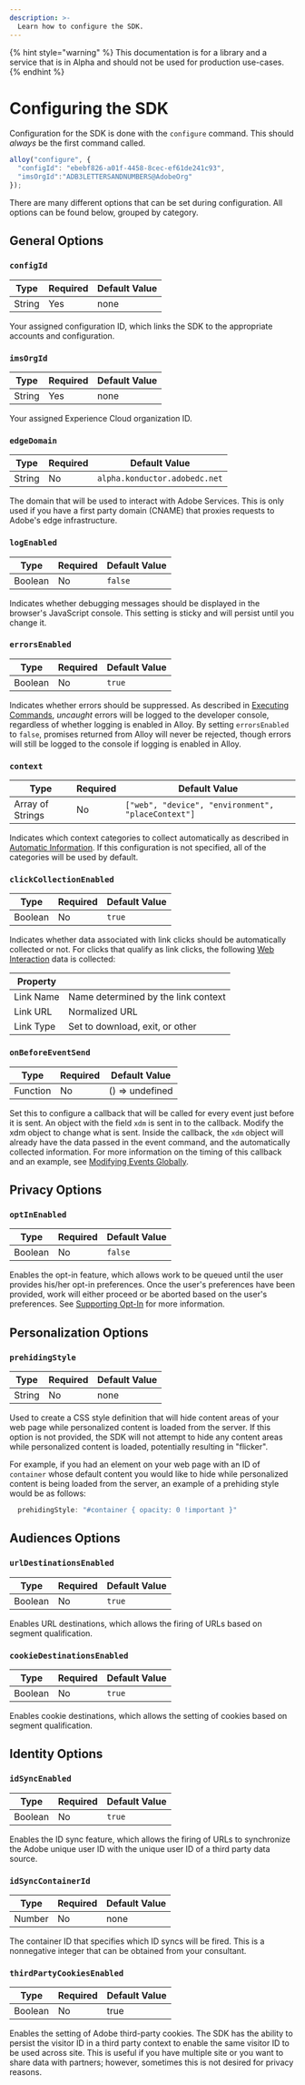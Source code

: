 ```yaml
---
description: >-
  Learn how to configure the SDK.
---
```


{% hint style="warning" %}
This documentation is for a library and a service that is in Alpha and should not be used for production use-cases.
{% endhint %}

# Configuring the SDK

Configuration for the SDK is done with the `configure` command. This should _always_ be the first command called.

```javascript
alloy("configure", {
  "configId": "ebebf826-a01f-4458-8cec-ef61de241c93",
  "imsOrgId":"ADB3LETTERSANDNUMBERS@AdobeOrg"
});
```

There are many different options that can be set during configuration. All options can be found below, grouped by category.

## General Options

### `configId`

| **Type** | **Required** | **Default Value** |
| -------- | ------------ | ----------------- |
| String   | Yes          | none              |

Your assigned configuration ID, which links the SDK to the appropriate accounts and configuration.

### `imsOrgId`

| **Type** | **Required** | **Default Value** |
| -------- | ------------ | ----------------- |
| String   | Yes          | none              |

Your assigned Experience Cloud organization ID.

### `edgeDomain`

| **Type** | **Required** | **Default Value**             |
| -------- | ------------ | ----------------------------- |
| String   | No           | `alpha.konductor.adobedc.net` |

The domain that will be used to interact with Adobe Services. This is only used if you have a first party domain (CNAME) that proxies requests to Adobe's edge infrastructure.

### `logEnabled`

| **Type** | **Required** | **Default Value** |
| -------- | ------------ | ----------------- |
| Boolean  | No           | `false`           |

Indicates whether debugging messages should be displayed in the browser's JavaScript console. This setting is sticky and will persist until you change it.

### `errorsEnabled`

| **Type** | **Required** | **Default Value** |
| -------- | ------------ | ----------------- |
| Boolean  | No           | `true`            |

Indicates whether errors should be suppressed. As described in [Executing Commands](executing-commands.md), _uncaught_ errors will be logged to the developer console, regardless of whether logging is enabled in Alloy. By setting `errorsEnabled` to `false`, promises returned from Alloy will never be rejected, though errors will still be logged to the console if logging is enabled in Alloy.

### `context`

| **Type**         | **Required** | **Default Value**                                  |
| ---------------- | ------------ | -------------------------------------------------- |
| Array of Strings | No           | `["web", "device", "environment", "placeContext"]` |

Indicates which context categories to collect automatically as described in [Automatic Information](../reference/automatic-information.md).  If this configuration is not specified, all of the categories will be used by default.

### `clickCollectionEnabled`

| **Type**             | **Required**                     | **Default Value** |
| -------------------- | -------------------------------- | ----------------- |
| Boolean              | No                               | `true`            |

Indicates whether data associated with link clicks should be automatically collected or not. For clicks that qualify as link clicks, the following [Web Interaction](https://github.com/adobe/xdm/blob/master/docs/reference/context/webinteraction.schema.md) data is collected:

| **Property** |                                     |
| ------------ | ----------------------------------- |
| Link Name    | Name determined by the link context |
| Link URL     | Normalized URL                      |
| Link Type    | Set to download, exit, or other     |

### `onBeforeEventSend`

| **Type**         | **Required** | **Default Value** |
| ---------------- | ------------ | ----------------- |
| Function         | No           | () => undefined   |

Set this to configure a callback that will be called for every event just before it is sent.  An object with the field `xdm` is sent in to the callback.  Modify the xdm object to change what is sent.  Inside the callback, the `xdm` object will already have the data passed in the event command, and the automatically collected information.  For more information on the timing of this callback and an example, see [Modifying Events Globally](../reference/tracking-events.md#modifying-events-globally).

## Privacy Options

### `optInEnabled`

| **Type** | **Required** | **Default Value** |
| -------------- | ---------------------- | -------------------------------- |
| Boolean   | No                     | `false`                     |

Enables the opt-in feature, which allows work to be queued until the user provides his/her opt-in preferences. Once the user's preferences have been provided, work will either proceed or be aborted based on the user's preferences. See [Supporting Opt-In](supporting-opt-in.md) for more information.

## Personalization Options

### `prehidingStyle`

| **Type** | **Required** | **Default Value** |
| -------- | ------------ | ----------------- |
| String   | No           | none              |

Used to create a CSS style definition that will hide content areas of your web page while personalized content is loaded from the server. If this option is not provided, the SDK will not attempt to hide any content areas while personalized content is loaded, potentially resulting in "flicker".

For example, if you had an element on your web page with an ID of `container` whose default content you would like to hide while personalized content is being loaded from the server, an example of a prehiding style would be as follows:

```javascript
  prehidingStyle: "#container { opacity: 0 !important }"
```

## Audiences Options

### `urlDestinationsEnabled`

| **Type** | **Required** | **Default Value** |
| -- | -- | -- |
| Boolean | No | `true` |

Enables URL destinations, which allows the firing of URLs based on segment qualification.

### `cookieDestinationsEnabled`

| **Type** | **Required** | **Default Value** |
| -- | -- | -- |
| Boolean | No | `true` |

Enables cookie destinations, which allows the setting of cookies based on segment qualification.

## Identity Options

### `idSyncEnabled`

| **Type** | **Required** | **Default Value** |
| -- | -- | -- |
| Boolean | No | `true` |

Enables the ID sync feature, which allows the firing of URLs to synchronize the Adobe unique user ID with the unique user ID of a third party data source.

### `idSyncContainerId`

| **Type** | **Required** | **Default Value** |
| -------- | ------------ | ----------------- |
| Number   | No           | none              |

The container ID that specifies which ID syncs will be fired. This is a nonnegative integer that can be obtained from your consultant.

### `thirdPartyCookiesEnabled`

| **Type** | **Required** | **Default Value** |
| -------- | ------------ | ----------------- |
| Boolean  | No           | true              |

Enables the setting of Adobe third-party cookies. The SDK has the ability to persist the visitor ID in a third party context to enable the same visitor ID to be used across site. This is useful if you have multiple site or you want to share data with partners; however, sometimes this is not desired for privacy reasons.
